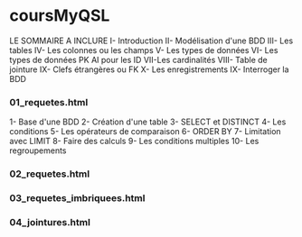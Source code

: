 # coursMyQSL
LE SOMMAIRE A INCLURE
I- Introduction
II- Modélisation d'une BDD
III- Les tables
IV- Les colonnes ou les champs
V- Les types de données
VI- Les types de données PK AI pour les ID
VII-Les cardinalités
VIII- Table de jointure
IX- Clefs étrangères ou FK
X- Les enregistrements
IX- Interroger la BDD

### 01_requetes.html
1- Base d'une BDD
2- Création d'une table
3- SELECT et DISTINCT
4- Les conditions
5- Les opérateurs de comparaison
6- ORDER BY
7- Limitation avec LIMIT
8- Faire des calculs
9- Les conditions multiples 
10- Les regroupements

### 02_requetes.html
### 03_requetes_imbriquees.html
### 04_jointures.html